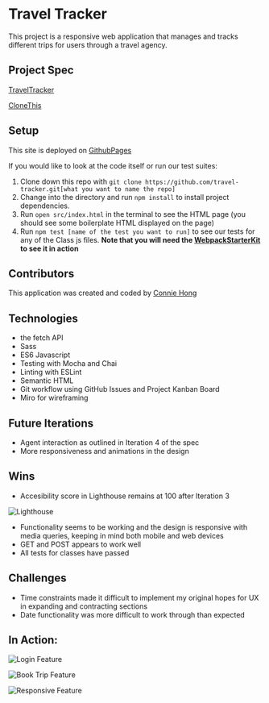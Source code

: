 # Travel Tracker 

This project is a responsive web application that manages and tracks different trips for users through a travel agency.  

## Project Spec 

[TravelTracker](https://frontend.turing.io/projects/travel-tracker.html)

[CloneThis](https://github.com/conconartist/travel-tracker)

## Setup

This site is deployed on [GithubPages]()

If you would like to look at the code itself or run our test suites:
  1. Clone down this repo with  `git clone https://github.com/travel-tracker.git[what you want to name the repo]`
  2. Change into the directory and run `npm install` to install project dependencies.
  3. Run `open src/index.html` in the terminal to see the HTML page (you should see some boilerplate HTML displayed on the page)
  4. Run ```npm test [name of the test you want to run]``` to see our tests for any of the Class js files.
  **Note that you will need the [WebpackStarterKit](https://github.com/turingschool-examples/webpack-starter-kit) to see it in action**

## Contributors

This application was created and coded by [Connie Hong](https://github.com/conconartist)

## Technologies

- the fetch API
- Sass
- ES6 Javascript
- Testing with Mocha and Chai
- Linting with ESLint
- Semantic HTML
- Git workflow using GitHub Issues and Project Kanban Board
- Miro for wireframing 

## Future Iterations

- Agent interaction as outlined in Iteration 4 of the spec
- More responsiveness and animations in the design

## Wins

- Accesibility score in Lighthouse remains at 100 after Iteration 3

![Lighthouse](https://user-images.githubusercontent.com/67291333/105119740-2eaede00-5a8e-11eb-9126-2c9c9c1f74a3.png)
- Functionality seems to be working and the design is responsive with media queries, keeping in mind both mobile and web devices
- GET and POST appears to work well
- All tests for classes have passed

## Challenges

- Time constraints made it difficult to implement my original hopes for UX in expanding and contracting sections
- Date functionality was more difficult to work through than expected

## In Action:

![Login Feature](https://media.giphy.com/media/mOm1U3BuCxdlIsYv0O/giphy.gif)

![Book Trip Feature](https://media.giphy.com/media/zmtBe41s3dYHwyVeT3/giphy.gif)

![Responsive Feature](https://media.giphy.com/media/bcg53SAn5I7V8WFdR5/giphy.gif)

